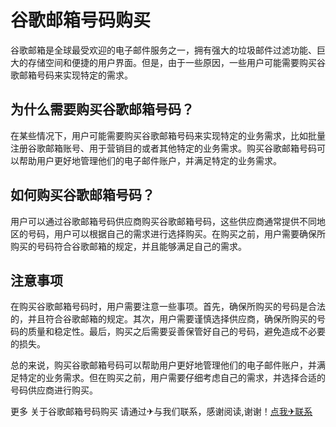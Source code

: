 # 谷歌邮箱号码购买

谷歌邮箱是全球最受欢迎的电子邮件服务之一，拥有强大的垃圾邮件过滤功能、巨大的存储空间和便捷的用户界面。但是，由于一些原因，一些用户可能需要购买谷歌邮箱号码来实现特定的需求。

## 为什么需要购买谷歌邮箱号码？

在某些情况下，用户可能需要购买谷歌邮箱号码来实现特定的业务需求，比如批量注册谷歌邮箱账号、用于营销目的或者其他特定的业务需求。购买谷歌邮箱号码可以帮助用户更好地管理他们的电子邮件账户，并满足特定的业务需求。

## 如何购买谷歌邮箱号码？

用户可以通过谷歌邮箱号码供应商购买谷歌邮箱号码，这些供应商通常提供不同地区的号码，用户可以根据自己的需求进行选择购买。在购买之前，用户需要确保所购买的号码符合谷歌邮箱的规定，并且能够满足自己的需求。

## 注意事项

在购买谷歌邮箱号码时，用户需要注意一些事项。首先，确保所购买的号码是合法的，并且符合谷歌邮箱的规定。其次，用户需要谨慎选择供应商，确保所购买的号码的质量和稳定性。最后，购买之后需要妥善保管好自己的号码，避免造成不必要的损失。

总的来说，购买谷歌邮箱号码可以帮助用户更好地管理他们的电子邮件账户，并满足特定的业务需求。但在购买之前，用户需要仔细考虑自己的需求，并选择合适的号码供应商进行购买。

更多 关于谷歌邮箱号码购买 请通过✈与我们联系，感谢阅读,谢谢！[点我✈联系](https://b.k02.cc)